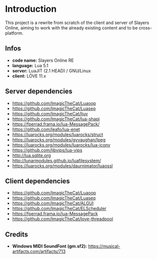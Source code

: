# Introduction

This project is a rewrite from scratch of the client and server of Slayers
Online, aiming to work with the already existing content and to be
cross-platform.

## Infos

- **code name:** Slayers Online RE
- **language:** Lua 5.1
- **server:** LuaJIT (2.1 HEAD) / GNU/Linux
- **client:** LÖVE 11.x

## Server dependencies

- <https://github.com/ImagicTheCat/Luaoop>
- <https://github.com/ImagicTheCat/Luaseq>
- <https://github.com/ImagicTheCat/ljuv>
- <https://github.com/ImagicTheCat/lua-shapi>
- <https://fperrad.frama.io/lua-MessagePack/>
- <https://github.com/leafo/lua-enet>
- <https://luarocks.org/modules/luarocks/struct>
- <https://luarocks.org/modules/gvvaughan/lpeg>
- <https://luarocks.org/modules/luarocks/lua-iconv>
- <https://github.com/libvips/lua-vips>
- <http://lua.sqlite.org>
- <http://lunarmodules.github.io/luafilesystem/>
- <https://luarocks.org/modules/daurnimator/luaossl>

## Client dependencies

- <https://github.com/ImagicTheCat/Luaoop>
- <https://github.com/ImagicTheCat/Luaseq>
- <https://github.com/ImagicTheCat/ALGUI>
- <https://github.com/ImagicTheCat/ELScheduler>
- <https://fperrad.frama.io/lua-MessagePack>
- <https://github.com/ImagicTheCat/love-threadpool>

## Credits

- **Windows MIDI SoundFont (gm.sf2):** <https://musical-artifacts.com/artifacts/713>
